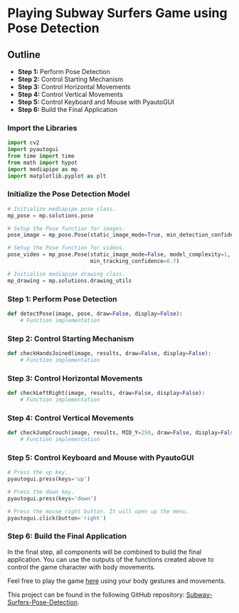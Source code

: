# Playing Subway Surfers Game using Pose Detection

## Outline

- **Step 1:** Perform Pose Detection
- **Step 2:** Control Starting Mechanism
- **Step 3:** Control Horizontal Movements
- **Step 4:** Control Vertical Movements
- **Step 5:** Control Keyboard and Mouse with PyautoGUI
- **Step 6:** Build the Final Application

### Import the Libraries

```python
import cv2
import pyautogui
from time import time
from math import hypot
import mediapipe as mp
import matplotlib.pyplot as plt
```

### Initialize the Pose Detection Model

```python
# Initialize mediapipe pose class.
mp_pose = mp.solutions.pose

# Setup the Pose function for images.
pose_image = mp_pose.Pose(static_image_mode=True, min_detection_confidence=0.5, model_complexity=1)

# Setup the Pose function for videos.
pose_video = mp_pose.Pose(static_image_mode=False, model_complexity=1, min_detection_confidence=0.7,
                          min_tracking_confidence=0.7)

# Initialize mediapipe drawing class.
mp_drawing = mp.solutions.drawing_utils 
```

### Step 1: Perform Pose Detection

```python
def detectPose(image, pose, draw=False, display=False):
    # Function implementation
```

### Step 2: Control Starting Mechanism

```python
def checkHandsJoined(image, results, draw=False, display=False):
    # Function implementation
```

### Step 3: Control Horizontal Movements

```python
def checkLeftRight(image, results, draw=False, display=False):
    # Function implementation
```

### Step 4: Control Vertical Movements

```python
def checkJumpCrouch(image, results, MID_Y=250, draw=False, display=False):
    # Function implementation
```

### Step 5: Control Keyboard and Mouse with PyautoGUI

```python
# Press the up key.
pyautogui.press(keys='up')

# Press the down key.
pyautogui.press(keys='down')

# Press the mouse right button. It will open up the menu.
pyautogui.click(button='right')
```

### Step 6: Build the Final Application

In the final step, all components will be combined to build the final application. You can use the outputs of the functions created above to control the game character with body movements.

Feel free to play the game [here](https://subway-surfers.me/) using your body gestures and movements.

This project can be found in the following GitHub repository: [Subway-Surfers-Pose-Detection](https://github.com/Tesmin-Varghese/Project).
